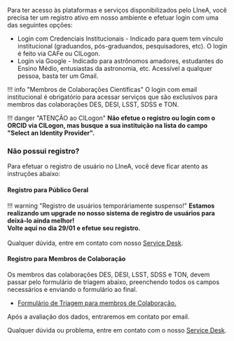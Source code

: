

Para ter acesso às plataformas e serviços disponibilizados pelo LIneA, você precisa ter um registro ativo em nosso ambiente e efetuar login com uma das seguintes opções:

* Login com Credenciais Institucionais - Indicado para quem tem vínculo institucional (graduandos, pós-graduandos, pesquisadores, etc). O login é feito via CAFe ou CILogon. 
* Login via Google - Indicado para astrônomos amadores, estudantes do Ensino Médio, entusiastas da astronomia, etc. Acessível a qualquer pessoa, basta ter um Gmail.  

!!! info "Membros de Colaborações Científicas"
	O login com email institucional é obrigatório para acessar serviços que são exclusivos para membros das colaborações DES, DESI, LSST, SDSS e TON. 

!!! danger "ATENÇÃO ao CILogon"
	 **Não efetue o registro ou login com o ORCID via CILogon, mas busque a sua instituição na lista do campo "Select an Identity Provider".**

### Não possui registro? 

Para efetuar o registro de usuário no LIneA, você deve ficar atento as instruções abaixo:  

#### Registro para Público Geral 

!!! warning "Registro de usuários temporáriamente suspenso!"
	 **Estamos realizando um upgrade no nosso sistema de registro de usuários para deixá-lo ainda melhor!** <br>
	 **Volte aqui no dia 29/01 e efetue seu registro.** <br> <br>
		Qualquer dúvida, entre em contato com nosso [Service Desk](https://docs.linea.org.br/suporte.html).

<!--
- Público com vínculo institucional: **graduandos**, **pós-graduandos**, **pesquisadores**, etc, vinculados a uma instituição [registre-se aqui.](https://register.linea.org.br/Shibboleth.sso/Login?SAMLDS=1&target=https://register.linea.org.br/registry/co_petitions/start/coef:155&entityID=https://satosa.linea.org.br/linea/proxy/aHR0cHM6Ly9jaWxvZ29uLm9yZw==)

- Público sem vínculo institucional: **astrônomos amadores**, **estudantes do Ensino Médio**, **entusiastas da astronomia**, etc, [registre-se aqui via Gmail.](https://register.linea.org.br/Shibboleth.sso/Login?SAMLDS=1&target=https://register.linea.org.br/registry/co_petitions/start/coef:155&entityID=https://satosa.linea.org.br/linea/proxy/aHR0cHM6Ly9hY2NvdW50cy5nb29nbGUuY29t) 
-->
#### Registro para Membros de Colaboração

Os membros das colaborações DES, DESI, LSST, SDSS e TON, devem passar pelo formulário de triagem abaixo, preenchendo todos os campos necessários e enviando o formulário ao final.

- [Formulário de Triagem para membros de Colaboração.](https://docs.google.com/forms/d/e/1FAIpQLScQuUTV7Wc-C10gWNcznorbW5mOQlGkFAXUikd0R7JzsdgSfQ/viewform)

Após a avaliação dos dados, entraremos em contato por email.

Qualquer dúvida ou problema, entre em contato com o nosso [Service Desk](https://docs.linea.org.br/suporte.html).

